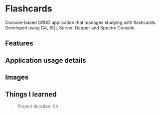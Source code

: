 # Flashcards

Console-based CRUD application that manages studying with flashcards. Developed using C#, SQL Server, Dapper and Spectre.Console.

## Features

<!-- - Users can input sessions manually, or track a session live via a stopwatch.
- Users are able to delete, edit and view all of their sessions.
- Users can see a report that exhibits total session count, total and average coding time.
- Incorrect input statements are gracefully handled, as to not leave users in the dark.
- Overlapping sessions are also handled by showing users the affected sessions and giving the option to delete them or cancel operation.
- Users can type "return" in any input field in order to cancel current operation.
- Goals screen, where users can set a period and the amount of hours of coding to be achieved within that period.
- SQLite database created on startup, according to .config file.
- SQL queries are protected with parameterized queries.
- Application handles loss of database.
- Option to fill database with random data, to facilitate testing the application.
- Organized code that follows OOP and DRY principles.
- All application text is organized into a static `ApplicationTexts` class to facilitate localization. -->

## Application usage details

<!-- - Users can only log a session previous to current time, unless using the "Track session" option.
- Users can have multiple sessions per day. Sessions can never overlap. -->

## Images

<!-- ![image](https://github.com/user-attachments/assets/43877317-3183-4872-8537-4758ca3d8c24)

![image](https://github.com/user-attachments/assets/0c80f961-d406-4c68-b408-e172b5433df7)

![image](https://github.com/user-attachments/assets/5b129d33-3571-408f-8493-739879652bff)

![image](https://github.com/user-attachments/assets/40488f8a-fcee-463a-84b4-b5f793633877)

![image](https://github.com/user-attachments/assets/3881e0f9-d05e-4dbb-aa49-6773de060905) -->

## Things I learned

<!-- - How to use .config files properly
- How to properly use database connection only when I need it
- AnonymousType
- Better understanding of when to use static vs non-static classes -->

> Project duration: 0h